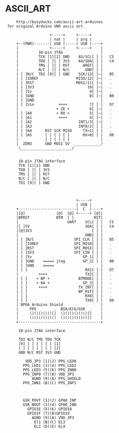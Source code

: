# ASCII_ART


		 http://busyducks.com/ascii-art-arduinos
     for original Arduino UNO ascii art 
     
                        +-----+     +-----+     
                        | nat |     | prg |   
         +--[PWR]-------| USB |-----| USB |----+
         |              +-----+     +-----+    |
         |         10-pin JTAG                 |
         |         TCK [1][2] GND    A5/SCL[ ] |   C5 
         |         TDO [ ][ ] 3V3    A4/SDA[ ] |   C4 
         |         TMS [ ][ ] RST      AREF[ ] |
         |         N/C [ ][ ] N/C       GND[ ] |
         | [ ]N/C  TDI [9][ ] GND    SCK/13[ ]~|   B5
         | [ ]IOREF                 MISO/12[ ]~|   .
         | [ ]RST                   MOSI/11[ ]~|   .
         | [ ]3V3                        10[ ]~|   .
         | [ ]5v                          9[ ]~|   .
         | [ ]GND                         8[ ]~|   B0
         | [ ]GND                              |
         | [ ]Vin           ++++          7[ ] |   D7
         |                 + ZE +         6[ ]~|   .
         | [ ]A0           + RO +         5[ ]~|   .
         | [ ]A1            ++++          4[ ]~|   .
         | [ ]A2                     INT1/3[ ]~|   .
         | [ ]A3                     INT0/2[ ] |   .
         | [ ]A4      RST SCK MISO     TX>1[ ] |   .
         | [ ]A5      [ ] [ ] [ ]      RX<0[ ] |   D0
         |            [ ] [ ] [ ]              |
         |  ZERO      GND MOSI 5V  ____________/
          \_______________________/
		  

          10-pin JTAG interface 
          TCK [1][2] GND
          TDO [ ][ ] 3V3
          TMS [ ][ ] RST
          N/C [ ][ ] N/C
          TDI [9][ ] GND
         

   
                                    +-----+     
                                    | USB |   
         +--------------------------|  C  |----+
         |[@]              [@]  [@] +-----+ [@]|
         |BPRST            BTM  [ ]         RST|
         |                      UART    SCL[ ] |   C5 
         |[ ]5V                         SDA[ ] |   C4 
         |[@]3V3                           [ ] |
         |                              GND[ ] |
         | [ ]N/C                  SPI_CLK [ ] |   B5
         | [ ]IOREF                SPI_MISO[ ] |   .
         | [ ]RST                  SPI_MOSI[ ] |   .
         | [ ]3V3                  SPI_CSN [ ] |   .
         | [ ]5v         .             GP_1[ ] |   .
         | [ ]GND    ===== jtag        GP_2[ ] |   B0
         | [ ]GND    =====                     |
         | [ ]                          RX2[ ] |   D7
         |         ++++                 TX2[ ] |   .
         | [ ]    + BP +             BTMODE[ ] |   .
         | [ ]    + 6A +               GP_3[ ] |   .
         | [ ]     ++++              TX_INT[ ] |   .
         | [ ]                       BP_RST[ ] |   .
         | [ ]                          RX0[ ] |   .
         | [ ]                          TX0[ ] |   D0
         | BP6A Arduino Shield                 |
         |     PPG        .  BIA/ECG/GSR  .    |
         |     ()()()()()[]  ()()()()()()[]    |
         |     ()()()()()()  ()()()()()()()    |
         +-------------------------------------+

          10-pin JTAG interface
                           .
          TDI N/C TMS TDO TCK
          [9] [ ] [ ] [ ] [1]
          [ ] [ ] [ ] [ ] [2]
          GND N/C RST 3V3 GND

             VDD_3P3 [1](2) PPG_LED0
            PPG_LED1 (3)(4) PPG_LED2
            PPG_LED3 (5)(6) PPG_INN0
            PPG_INP0 (7)(8) VDD_3P3
                AGND (9)(A) PPG_SHIELD
            PPG_INN1 (B)(C) PPG_INP1


            
            GSR_POUT [1](2) GPA0_INP
            GSR_NOUT (3)(4) GPA0_INN
              GPIO1E (5)(6) GPIO18
              GPIO1F (7)(8)GPIO19
                AGND (9)(A) VDD_3P3
                 El1 (B)(C) EL3
                 EL2 (D)(E) EL4
